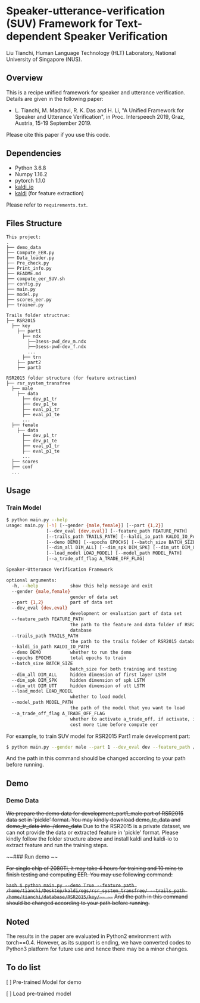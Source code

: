 # Speaker-utterance-verification (SUV) Framework for Text-dependent Speaker Verification

Liu Tianchi, 
Human Language Technology (HLT) Laboratory,
National University of Singapore (NUS).

## Overview

This is a recipe unified framework for speaker and utterance verification.
Details are given in the following paper:

- L. Tianchi, M. Madhavi, R. K. Das and H. Li, "A Unified Framework for Speaker and Utterance Verification", in Proc. Interspeech 2019, Graz, Austria, 15-19 September 2019.

Please cite this paper if you use this code.


## Dependencies

* Python 3.6.8
* Numpy 1.16.2
* pytorch 1.1.0
* [kaldi_io](https://github.com/vesis84/kaldi-io-for-python)
* [kaldi](https://github.com/kaldi-asr/kaldi) (for feature extraction)

Please refer to `requirements.txt`.

## Files Structure

```
This project:
.
├── demo_data
├── Compute_EER.py
├── Data_loader.py
├── Pre_check.py
├── Print_info.py
├── README.md
├── compute_eer_SUV.sh
├── config.py
├── main.py
├── model.py
├── scores_eer.py
├── trainer.py

Trails folder structrue:
├── RSR2015
  ├── key
    ├── part1
      ├── ndx
        ├──3sess-pwd_dev_m.ndx
        ├──3sess-pwd-dev_f.ndx
        ...
      ├── trn 
    ├── part2
    ├── part3
    
RSR2015 folder structure (for feature extraction)
├── rsr_system_transfree
  ├── male
    ├── data
      ├── dev_p1_tr
      ├── dev_p1_te
      ├── eval_p1_tr
      ├── eval_p1_te
      ...
  ├── female
    ├── data
      ├── dev_p1_tr
      ├── dev_p1_te
      ├── eval_p1_tr
      ├── eval_p1_te
      ...
  ├── scores
  ├── conf
  ...
```

## Usage

### Train Model

```bash
$ python main.py --help
usage: main.py [-h] [--gender {male,female}] [--part {1,2}]
               [--dev_eval {dev,eval}] [--feature_path FEATURE_PATH]
               [--trails_path TRAILS_PATH] [--kaldi_io_path KALDI_IO_PATH]
               [--demo DEMO] [--epochs EPOCHS] [--batch_size BATCH_SIZE]
               [--dim_all DIM_ALL] [--dim_spk DIM_SPK] [--dim_utt DIM_UTT]
               [--load_model LOAD_MODEL] [--model_path MODEL_PATH]
               [--a_trade_off_flag A_TRADE_OFF_FLAG]

Speaker-Utterance Verification Framework

optional arguments:
  -h, --help            show this help message and exit
  --gender {male,female}
                        gender of data set
  --part {1,2}          part of data set
  --dev_eval {dev,eval}
                        development or evaluation part of data set
  --feature_path FEATURE_PATH
                        the path to the feature and data folder of RSR2015
                        database
  --trails_path TRAILS_PATH
                        the path to the trails folder of RSR2015 database
  --kaldi_io_path KALDI_IO_PATH
  --demo DEMO           whether to run the demo
  --epochs EPOCHS       total epochs to train
  --batch_size BATCH_SIZE
                        batch_size for both training and testing
  --dim_all DIM_ALL     hidden dimension of first layer LSTM
  --dim_spk DIM_SPK     hidden dimension of spk LSTM
  --dim_utt DIM_UTT     hidden dimension of utt LSTM
  --load_model LOAD_MODEL
                        whether to load model
  --model_path MODEL_PATH
                        the path of the model that you want to load
  --a_trade_off_flag A_TRADE_OFF_FLAG
                        whether to activate a_trade_off, if activate, it may
                        cost more time before compute eer

```

For example, to train SUV model for RSR2015 Part1 male development part:
```bash
$ python main.py --gender male --part 1 --dev_eval dev --feature_path /home/tianchi/Desktop/kaldi/egs/rsr_system_transfree/ --trails_path /home/tianchi/database/RSR2015/key/
```
And the path in this command should be changed according to your path before running.

## Demo

### Demo Data

~~We prepare the demo data for development_part1_male part of RSR2015 data set in 'pickle' format. You may kindly download demo_te_data and demo_tr_data into ./demo_data~~
Due to the RSR2015 is a private dataset, we can not provide the data or extracted feature in 'pickle' format. Please kindly follow the folder structure above and install kaldi and kaldi-io to extract feature and run the training steps.

~~### Run demo ~~

~~For single chip of 2080Ti, it may take 4 hours for training and 10 mins to finish testing and computing EER. You may use following command:~~

~~```bash
$ python main.py --demo True --feature_path /home/tianchi/Desktop/kaldi/egs/rsr_system_transfree/ --trails_path /home/tianchi/database/RSR2015/key/~~
~~```~~
~~And the path in this command should be changed according to your path before running.~~


## Noted
The results in the paper are evaluated in Python2 environment with torch==0.4. However, as its support is ending, we have converted codes to Python3 platform for future use and hence there may be a minor changes. 

## To do list
[ ] Pre-trained Model for demo

[ ] Load pre-trained model
